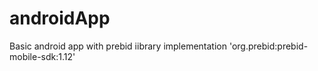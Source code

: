 # androidApp

Basic android app with prebid iibrary implementation 'org.prebid:prebid-mobile-sdk:1.12'
